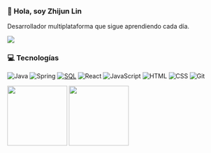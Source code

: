 ### 👋 Hola, soy Zhijun Lin

Desarrollador multiplataforma que sigue aprendiendo cada día.

![](https://komarev.com/ghpvc/?username=Zhijun-Lin)

### 💻 Tecnologías

![Java](https://img.shields.io/badge/Java-black?&logo=openjdk)
![Spring](https://img.shields.io/badge/Spring-black?&logo=Spring)
[![SQL](https://img.shields.io/badge/SQL-black?logo=mysql&logoColor=%234479A1)](https://)
![React](https://img.shields.io/badge/React-black?&logo=React)
![JavaScript](https://img.shields.io/badge/JavaScript-black?&logo=JavaScript)
![HTML](https://img.shields.io/badge/HTML-black?&logo=html5)
![CSS](https://img.shields.io/badge/CSS-black?logo=css3&logoColor=%231572B6)
![Git](https://img.shields.io/badge/Git-black?logo=git&logoColor=%23F05032)

<a>
<img height="137px" src="https://github-readme-stats.vercel.app/api?username=Zhijun-Lin&hide_title=true&hide_border=true&show_icons=true&include_all_commits=true&count_private=true&line_height=21&text_color=000&icon_color=000&bg_color=0,ea6161,ffc64d,fffc4d,52fa5a&theme=graywhite" />
<img height="137px" src="https://github-readme-stats.vercel.app/api/top-langs/?username=Zhijun-Lin&hide=html&hide_title=true&hide_border=true&layout=compact&langs_count=6&exclude_repo=comp426,Redventures-Movie-Quotes&text_color=000&icon_color=fff&bg_color=0,52fa5a,4dfcff,c64dff&theme=graywhite" />
</a>

<!--
**Zhijun-Lin/Zhijun-Lin** is a ✨ _special_ ✨ repository because its `README.md` (this file) appears on your GitHub profile.

Here are some ideas to get you started:

- 🔭 I’m currently working on ...
- 🌱 I’m currently learning ...
- 👯 I’m looking to collaborate on ...
- 🤔 I’m looking for help with ...
- 💬 Ask me about ...
- 📫 How to reach me: ...
- 😄 Pronouns: ...
- ⚡ Fun fact: ...
-->
